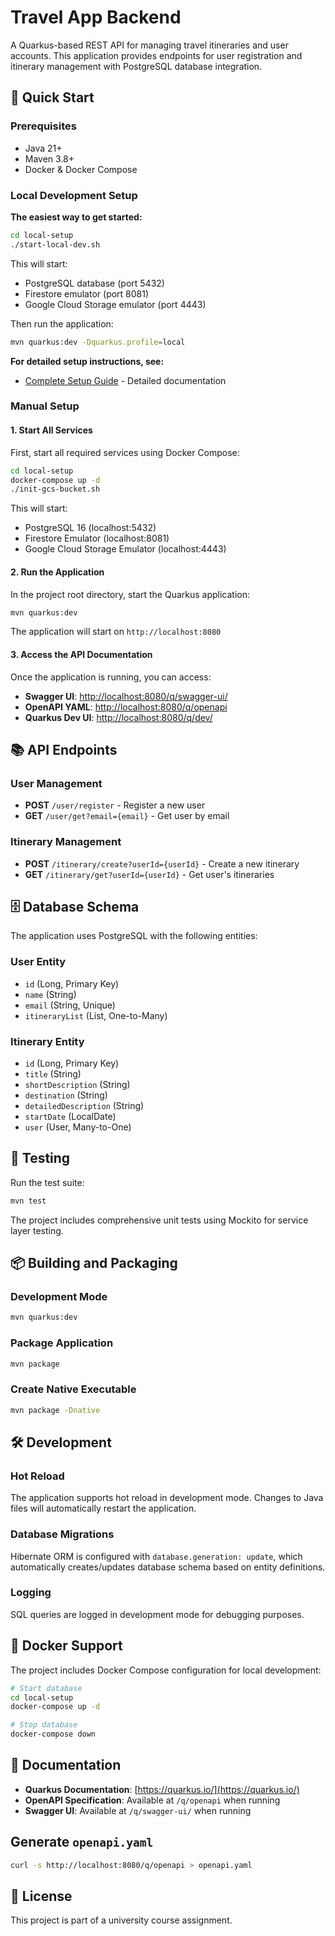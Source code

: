 # Travel App Backend

A Quarkus-based REST API for managing travel itineraries and user accounts. This application provides endpoints for user registration and itinerary management with PostgreSQL database integration.

## 🚀 Quick Start

### Prerequisites
- Java 21+
- Maven 3.8+
- Docker & Docker Compose

### Local Development Setup

**The easiest way to get started:**

```bash
cd local-setup
./start-local-dev.sh
```

This will start:
- PostgreSQL database (port 5432)
- Firestore emulator (port 8081)
- Google Cloud Storage emulator (port 4443)

Then run the application:

```bash
mvn quarkus:dev -Dquarkus.profile=local
```

**For detailed setup instructions, see:**
- [Complete Setup Guide](local-setup/README.md) - Detailed documentation

### Manual Setup

#### 1. Start All Services
First, start all required services using Docker Compose:

```bash
cd local-setup
docker-compose up -d
./init-gcs-bucket.sh
```

This will start:
- PostgreSQL 16 (localhost:5432)
- Firestore Emulator (localhost:8081)
- Google Cloud Storage Emulator (localhost:4443)

#### 2. Run the Application
In the project root directory, start the Quarkus application:

```bash
mvn quarkus:dev
```

The application will start on `http://localhost:8080`

#### 3. Access the API Documentation
Once the application is running, you can access:

- **Swagger UI**: [http://localhost:8080/q/swagger-ui/](http://localhost:8080/q/swagger-ui/)
- **OpenAPI YAML**: [http://localhost:8080/q/openapi](http://localhost:8080/q/openapi)
- **Quarkus Dev UI**: [http://localhost:8080/q/dev/](http://localhost:8080/q/dev/)

## 📚 API Endpoints

### User Management
- **POST** `/user/register` - Register a new user
- **GET** `/user/get?email={email}` - Get user by email

### Itinerary Management
- **POST** `/itinerary/create?userId={userId}` - Create a new itinerary
- **GET** `/itinerary/get?userId={userId}` - Get user's itineraries

## 🗄️ Database Schema

The application uses PostgreSQL with the following entities:

### User Entity
- `id` (Long, Primary Key)
- `name` (String)
- `email` (String, Unique)
- `itineraryList` (List<Itinerary>, One-to-Many)

### Itinerary Entity
- `id` (Long, Primary Key)
- `title` (String)
- `shortDescription` (String)
- `destination` (String)
- `detailedDescription` (String)
- `startDate` (LocalDate)
- `user` (User, Many-to-One)

## 🧪 Testing

Run the test suite:

```bash
mvn test
```

The project includes comprehensive unit tests using Mockito for service layer testing.

## 📦 Building and Packaging

### Development Mode
```bash
mvn quarkus:dev
```

### Package Application
```bash
mvn package
```

### Create Native Executable
```bash
mvn package -Dnative
```

## 🛠️ Development

### Hot Reload
The application supports hot reload in development mode. Changes to Java files will automatically restart the application.

### Database Migrations
Hibernate ORM is configured with `database.generation: update`, which automatically creates/updates database schema based on entity definitions.

### Logging
SQL queries are logged in development mode for debugging purposes.

## 🐳 Docker Support

The project includes Docker Compose configuration for local development:

```bash
# Start database
cd local-setup
docker-compose up -d

# Stop database
docker-compose down
```

## 📖 Documentation

- **Quarkus Documentation**: [https://quarkus.io/](https://quarkus.io/)
- **OpenAPI Specification**: Available at `/q/openapi` when running
- **Swagger UI**: Available at `/q/swagger-ui/` when running

## Generate `openapi.yaml`
```bash
curl -s http://localhost:8080/q/openapi > openapi.yaml
```

## 📄 License

This project is part of a university course assignment.
